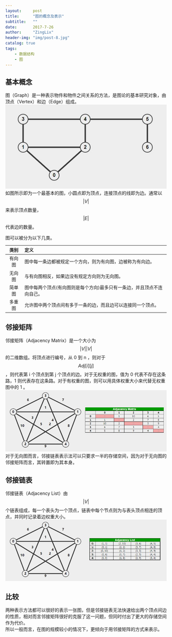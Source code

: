 ```yaml
---
layout:     post
title:      "图的概念及表示"
subtitle:   ""
date:       2017-7-26
author:     "ZingLix"
header-img: "img/post-8.jpg"
catalog: true
tags:
    - 数据结构
    - 图
---
```


## 基本概念

图（Graph）是一种表示物件和物件之间关系的方法，是图论的基本研究对象，由顶点（Vertex）和边（Edge）组成。![1.jpg](/img/in-post/Graph/1.jpg)如图所示即为一个最基本的图，小圆点即为顶点，连接顶点的线即为边。通常以 $$ \vert V \vert $$ 来表示顶点数量，$$ \vert E \vert $$ 代表边的数量。

图可以被分为以下几类。

| 类别  | 定义 |
|:-------:|:---|
|  有向图  |图中每一条边都被规定一个方向，则为有向图，边被称为有向边。|
|  无向图  |与有向图相反，如果边没有规定方向则为无向图。|
|  简单图  |图中每两个顶点(有向图则是每个方向)最多只有一条边，并且顶点不连向自己。|
|  多重图  |允许图中两个顶点间有多于一条的边，而且边可以连接同一个顶点。|

## 邻接矩阵

邻接矩阵（Adjacency Matrix）是一个大小为 $$ \vert V \vert \vert V \vert $$ 的二维数组。将顶点进行编号，从 0 到 n ，则对于 $$ Adj[i][j] $$ ，则代表第 i 个顶点到第 j 个顶点的边。对于无权重的图，值为 0 代表不存在这条路，1 则代表存在这条路。对于有权重的图，则可以用具体权重大小来代替无权重图中的 1 。
![AdjMat.jpg](/img/in-post/Graph/AdjMat.jpg)
对于无向图而言，邻接链表表示法可以只要求一半的存储空间，因为对于无向图的邻接矩阵而言，其转置即为其本身。

## 邻接链表

邻接链表（Adjacency List）由 $$ \vert V \vert $$ 个链表组成，每一个表头为一个顶点，链表中每个节点则为与表头顶点相连的顶点，并同时记录着边权重大小。
![AdjList.jpg](/img/in-post/Graph/AdjList.jpg)

## 比较

两种表示方法都可以很好的表示一张图，但是邻接链表无法快速给出两个顶点间边的性质，相对而言邻接矩阵很好的克服了这一问题，但同时付出了更大的存储空间作为代价。  
所以一般而言，在图的规模较小的情况下，更倾向于用邻接矩阵的方式来表示。
